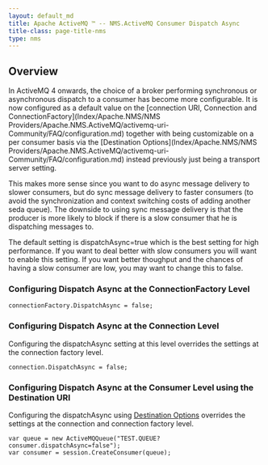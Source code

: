 ```yaml
---
layout: default_md
title: Apache ActiveMQ ™ -- NMS.ActiveMQ Consumer Dispatch Async 
title-class: page-title-nms
type: nms
---
```

Overview
--------

In ActiveMQ 4 onwards, the choice of a broker performing synchronous or asynchronous dispatch to a consumer has become more configurable. It is now configured as a default value on the [connection URI, Connection and ConnectionFactory](Index/Apache.NMS/NMS Providers/Apache.NMS.ActiveMQ/activemq-uri-Community/FAQ/configuration.md) together with being customizable on a per consumer basis via the [Destination Options](Index/Apache.NMS/NMS Providers/Apache.NMS.ActiveMQ/activemq-uri-Community/FAQ/configuration.md) instead previously just being a transport server setting.

This makes more sense since you want to do async message delivery to slower consumers, but do sync message delivery to faster consumers (to avoid the synchronization and context switching costs of adding another seda queue). The downside to using sync message delivery is that the producer is more likely to block if there is a slow consumer that he is dispatching messages to.

The default setting is dispatchAsync=true which is the best setting for high performance. If you want to deal better with slow consumers you will want to enable this setting. If you want better thoughput and the chances of having a slow consumer are low, you may want to change this to false.

### Configuring Dispatch Async at the ConnectionFactory Level

```
connectionFactory.DispatchAsync = false;
```

### Configuring Dispatch Async at the Connection Level

Configuring the dispatchAsync setting at this level overrides the settings at the connection factory level.

```
connection.DispatchAsync = false;
```

### Configuring Dispatch Async at the Consumer Level using the Destination URI

Configuring the dispatchAsync using [Destination Options](../../uri-configuration) overrides the settings at the connection and connection factory level.

```
var queue = new ActiveMQQueue("TEST.QUEUE?consumer.dispatchAsync=false");
var consumer = session.CreateConsumer(queue);
```


